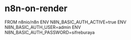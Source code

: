 # n8n-on-render
FROM n8nio/n8n  ENV N8N_BASIC_AUTH_ACTIVE=true ENV N8N_BASIC_AUTH_USER=admin ENV N8N_BASIC_AUTH_PASSWORD=sifreburaya
